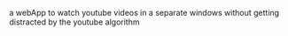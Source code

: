 a webApp to watch youtube videos in a separate windows without getting distracted by the youtube algorithm
